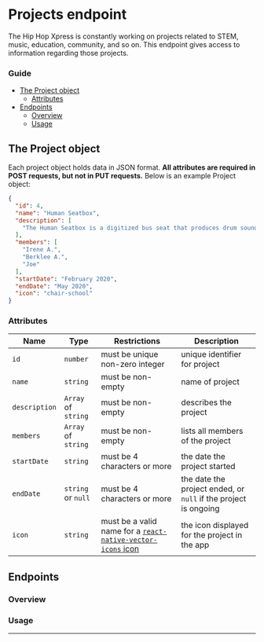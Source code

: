 # Projects endpoint
The Hip Hop Xpress is constantly working on projects related to STEM, music, education, community, and so on. This endpoint gives access to information regarding those projects.

### Guide
* [The Project object](#the-project-object)
  * [Attributes](#attributes)
* [Endpoints](#endpoints)
  * [Overview](#overview)
  * [Usage](#usage)

## The Project object
Each project object holds data in JSON format. **All attributes are required in POST requests, but not in PUT requests.**
Below is an example Project object:

```json
{
  "id": 4,
  "name": "Human Seatbox",
  "description": [
    "The Human Seatbox is a digitized bus seat that produces drum sounds when..."
  ],
  "members": [
    "Irene A.",
    "Berklee A.",
    "Joe"
  ],
  "startDate": "February 2020",
  "endDate": "May 2020",
  "icon": "chair-school"
}
```

### Attributes

Name | Type | Restrictions | Description
-|-|-|-
`id` | `number` | must be unique non-zero integer | unique identifier for project
`name` | `string` | must be non-empty | name of project
`description` | `Array` of `string` | must be non-empty | describes the project
`members` | `Array` of `string` | must be non-empty | lists all members of the project
`startDate` | `string` | must be 4 characters or more | the date the project started
`endDate` | `string` or `null` | must be 4 characters or more | the date the project ended, or `null` if the project is ongoing
`icon` | `string` | must be a valid name for a [`react-native-vector-icons` icon](https://oblador.github.io/react-native-vector-icons/) | the icon displayed for the project in the app

## Endpoints

### Overview

### Usage

---
